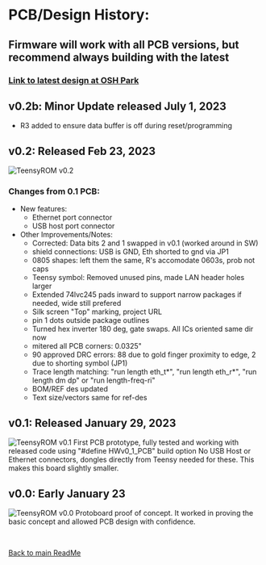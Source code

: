 # PCB/Design History:
## Firmware will work with all PCB versions, but recommend always building with the latest
### **[Link to latest design at OSH Park](https://oshpark.com/shared_projects/m7YLgscM)**

## **v0.2b: Minor Update released July 1, 2023**
  * R3 added to ensure data buffer is off during reset/programming

## **v0.2: Released Feb 23, 2023**

![TeensyROM v0.2](https://github.com/SensoriumEmbedded/TeensyROM/raw/main/media/v0.2/v0.2%20top.jpg)

### **Changes from 0.1 PCB:**
  * New features:
    * Ethernet port connector
    * USB host port connector
  * Other Improvements/Notes:
    * Corrected: Data bits 2 and 1 swapped in v0.1 (worked around in SW)
    * shield connections:  USB is GND, Eth shorted to gnd via JP1
    * 0805 shapes:  left them the same, R's accomodate 0603s, prob not caps
    * Teensy symbol: Removed unused pins, made LAN header holes larger
    * Extended 74lvc245 pads inward to support narrow packages if needed, wide still prefered
    * Silk screen "Top" marking, project URL
    * pin 1 dots outside package outlines
    * Turned hex inverter 180 deg, gate swaps.  All ICs oriented same dir now
    * mitered all PCB corners: 0.0325"
    * 90 approved DRC errors:  88 due to gold finger proximity to edge, 2 due to shorting symbol (JP1)
    * Trace length matching: "run length eth_t*", "run length eth_r*", "run length dm dp"    or "run length-freq-ri"
    * BOM/REF des updated
    * Text size/vectors same for ref-des

## **v0.1: Released January 29, 2023**
![TeensyROM v0.1](https://github.com/SensoriumEmbedded/TeensyROM/raw/main/media/v0.1/v0.1.jpg)   First PCB prototype, fully tested and working with released code using "#define HWv0_1_PCB" build option
   No USB Host or Ethernet connectors, dongles directly from Teensy needed for these.  This makes this board slightly smaller.

## **v0.0: Early January 23**
![TeensyROM v0.0](https://github.com/SensoriumEmbedded/TeensyROM/raw/main/media/v0.0/v0.0.jpg)
Protoboard proof of concept.  It worked in proving the basic concept and allowed PCB design with confidence. 

<br>

[Back to main ReadMe](SensoriumEmbedded/TeensyROM/README.md)
